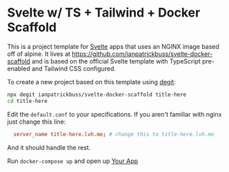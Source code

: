 # Svelte w/ TS + Tailwind + Docker Scaffold

This is a project template for [Svelte](https://svelte.dev) apps that uses an NGINX image based off of alpine. It lives at https://github.com/ianpatrickbuss/svelte-docker-scaffold and is based on the official Svelte template with TypeScript pre-enabled and Tailwind CSS configured.

To create a new project based on this template using [degit](https://github.com/Rich-Harris/degit):

```bash
npx degit ianpatrickbuss/svelte-docker-scaffold title-here
cd title-here
```

Edit the `default.conf` to your specifications. If you aren't familiar with nginx just change this line:

```conf
  server_name title-here.lvh.me; # change this to title-here.lvh.me
```

And it should handle the rest.

Run `docker-compose up` and open up [Your App](http://title-here.lvh.me)
